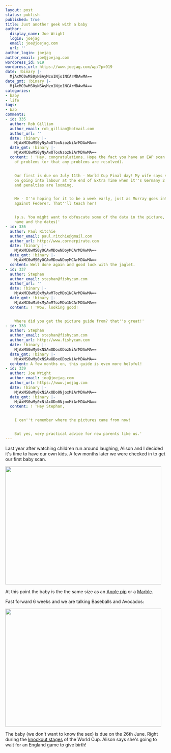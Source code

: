 ```yaml
---
layout: post
status: publish
published: true
title: Just another geek with a baby
author:
  display_name: Joe Wright
  login: joejag
  email: joe@joejag.com
  url: ''
author_login: joejag
author_email: joe@joejag.com
wordpress_id: 919
wordpress_url: https://www.joejag.com/wp/?p=919
date: !binary |-
  MjAxMC0wMS0yNSAyMzo1Njo1NCArMDAwMA==
date_gmt: !binary |-
  MjAxMC0wMS0yNSAyMzo1Njo1NCArMDAwMA==
categories:
- baby
- life
tags:
- bab
comments:
- id: 335
  author: Rob Gilliam
  author_email: rob_gilliam@hotmail.com
  author_url: ''
  date: !binary |-
    MjAxMC0wMS0yNyAwOToxNzozNiArMDAwMA==
  date_gmt: !binary |-
    MjAxMC0wMS0yNyAwOToxNzozNiArMDAwMA==
  content: ! 'Hey, congratulations. Hope the fact you have an EAP scan isn''t a sign
    of problems (or that any problems are resolved).


    Our first is due on July 11th - World Cup Final day! My wife says she''s planning
    on going into labour at the end of Extra Time when it''s Germany 2 - 2 England,
    and penalties are looming.


    Me - I''m hoping for it to be a week early, just as Murray goes into a 5th set
    against Federer. That''ll teach her!


    (p.s. You might want to obfuscate some of the data in the picture, e.g. your wife''s
    name and the dates)'
- id: 336
  author: Paul Ritchie
  author_email: paul.ritchie@gmail.com
  author_url: http://www.cornerpirate.com
  date: !binary |-
    MjAxMC0wMS0yOCAwMDowNDoyMCArMDAwMA==
  date_gmt: !binary |-
    MjAxMC0wMS0yOCAwMDowNDoyMCArMDAwMA==
  content: Well done again and good luck with the jaglet.
- id: 337
  author: Stephan
  author_email: stephan@fishycam.com
  author_url: ''
  date: !binary |-
    MjAxMC0wMi0xMyAwMTozMDo1NCArMDAwMA==
  date_gmt: !binary |-
    MjAxMC0wMi0xMyAwMTozMDo1NCArMDAwMA==
  content: ! 'Wow, looking good!


    Where did you get the picture guide from? that''s great!'
- id: 338
  author: Stephan
  author_email: stephan@fishycam.com
  author_url: http://www.fishycam.com
  date: !binary |-
    MjAxMS0wMy0xNSAwODoxODozNiArMDAwMA==
  date_gmt: !binary |-
    MjAxMS0wMy0xNSAwODoxODozNiArMDAwMA==
  content: A few months on, this guide is even more helpful!
- id: 339
  author: Joe Wright
  author_email: joe@joejag.com
  author_url: https://www.joejag.com
  date: !binary |-
    MjAxMS0wMy0xNiAxODo0NjoxMiArMDAwMA==
  date_gmt: !binary |-
    MjAxMS0wMy0xNiAxODo0NjoxMiArMDAwMA==
  content: ! 'Hey Stephan,


    I can''t remember where the pictures came from now!


    But yes, very practical advice for new parents like us.'
---
```

<p>Last year after watching children run around laughing, Alison and I decided it's time to have our own kids.  A few months later we were checked in to get our first baby scan.</p>
<p><img src="{{ site.url }}/images/2010/nine_weeks.jpg" width="490" height="370" /></p>
<p>At this point the baby is the the same size as an <a href="http://www.in-gender.com/cs/forums/t/94345.aspx">Apple pip</a> or a <a href="http://www.hisboyscanswim.com/605/tarzans-ultimate-guide-to-baby-sizes-week-by-week-for-soon-to-be-fathers">Marble</a>.</p>
<p>Fast forward 6 weeks and we are talking Baseballs and Avocados:</p>
<p><img src="{{ site.url }}/images/2010/fifteen_weeks.jpg" width="490" height="370" /></p>
<p>The baby (we don't want to know the sex) is due on the 26th June.  Right during the <a href="http://www.fifa.com/worldcup/matches/kostage.html">knockout stages</a> of the World Cup.  Alison says she's going to wait for an England game to give birth!</p>